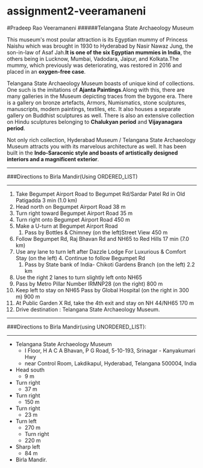 # assignment2-veeramaneni
#Pradeep Rao Veeramaneni
######Telangana State Archaeology Museum

This museum's most poular attraction is its Egyptian mummy of Princess Naishu which was brought in 1930 to Hyderabad by Nasir Nawaz Jung, the son-in-law of Asaf Jah.**It is one of the six Egyptian mummies in India**, the others being in Lucknow, Mumbai, Vadodara, Jaipur, and Kolkata.The mummy, which previously was deteriorating, was restored in 2016 and placed in an __oxygen-free case__.

Telangana State Archaeology Museum boasts of unique kind of collections. One such is the imitations of __Ajanta Paintings__.Along with this, there are many galleries in the Museum depicting traces from the bygone era. There is a gallery on bronze artefacts, Armors, Numismatics, stone sculptures, manuscripts, modern paintings, textiles, etc. It also houses a separate gallery on Buddhist sculptures as well. There is also an extensive collection on Hindu sculptures belonging to __Chalukyan period__ and __Vijayanagara period__.

Not only rich collection, Hyderabad Museum / Telangana State Archaeology Museum attracts you with its marvelous architecture as well. It has been built in the **Indo-Saracenic style and boasts of artistically designed interiors and a magnificent exterior**.

*****
###Directions to Birla Mandir(Using ORDERED_LIST)
__________
1. Take Begumpet Airport Road to Begumpet Rd/Sardar Patel Rd in Old Patigadda 3 min (1.0 km)
2. Head north on Begumpet Airport Road 38 m
3. Turn right toward Begumpet Airport Road 35 m
4. Turn right onto Begumpet Airport Road 450 m
5. Make a U-turn at Begumpet Airport Road
     1. Pass by Bottles & Chimney (on the left)Street View 450 m
6. Follow Begumpet Rd, Raj Bhavan Rd and NH65 to Red Hills 17 min (7.0 km)
7. Use any lane to turn left after Dazzle Lodge For Luxurious & Comfort Stay (on the left)
   4. Continue to follow Begumpet Rd
   1. Pass by State bank of India- Chikoti Gardens Branch (on the left) 2.2 km
18. Use the right 2 lanes to turn slightly left onto NH65 
   1. Pass by Metro Pillar Number IRMNP28 (on the right) 800 m
9. Keep left to stay on NH65 Pass by Global Hospital (on the right in 300 m) 900 m
10. At Public Garden X Rd, take the 4th exit and stay on NH 44/NH65 170 m
8. Drive destination : Telangana State Archaeology Museum.

--------
###Directions to Birla Mandir(using UNORDERED_LIST):
******
* Telangana State Archaeology Museum
  * I Floor, H A C A Bhavan, P G Road, 5-10-193, Srinagar - Kanyakumari Hwy
  * near Control Room, Lakdikapul, Hyderabad, Telangana 500004, India
* Head south
   * 9 m
* Turn right
   * 37 m
* Turn right
   * 150 m
* Turn right
   * 23 m
* Turn left
   * 270 m
   * Turn right
   * 220 m
* Sharp left
   * 84 m
* Birla Mandir.
